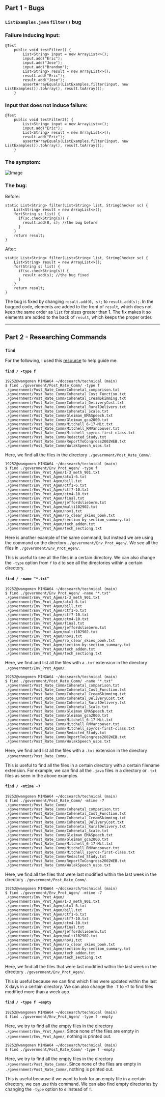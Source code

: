 ## Part 1 - Bugs

### `ListExamples.java` `filter()` bug

### Failure Inducing Input:
```
@Test 
	public void testFilter() {
        List<String> input = new ArrayList<>();
        input.add("Eric");
        input.add("Jose");
        input.add("Brandon");
        List<String> result = new ArrayList<>();
        result.add("Eric");
        result.add("Jose");
        assertArrayEquals(ListExamples.filter(input, new ListExamples()).toArray(), result.toArray());
	}
```

### Input that does not induce failure:
```
@Test
    public void testFilter2() {
        List<String> input = new ArrayList<>();
        input.add("Eric");
        List<String> result = new ArrayList<>();
        result.add("Eric");
        assertArrayEquals(ListExamples.filter(input, new ListExamples()).toArray(), result.toArray());
    }
```

### The symptom:
![Image](symptom.png)

### The bug:

Before:
```
static List<String> filter(List<String> list, StringChecker sc) {
    List<String> result = new ArrayList<>();
    for(String s: list) {
      if(sc.checkString(s)) {
        result.add(0, s); //the bug before
      }
    }
    return result;
}
```

After:
```
static List<String> filter(List<String> list, StringChecker sc) {
    List<String> result = new ArrayList<>();
    for(String s: list) {
      if(sc.checkString(s)) {
        result.add(s); //the bug fixed
      }
    }
    return result;
}
```
The bug is fixed by changing `result.add(0, s);` to `result.add(s);`. In the bugged code, elements are added to the front of `result`, which does not keep the same order as `list` for sizes greater than 1. The fix makes it so elements are added to the back of `result`, which keeps the proper order.


---


## Part 2 - Researching Commands

### `find`

For the following, I used this [resource](https://www.redhat.com/sysadmin/linux-find-command) to help guide me.

#### `find / -type f`

```
19252@wangomen MINGW64 ~/docsearch/technical (main)
$ find ./government/Post_Rate_Comm/ -type f
./government/Post_Rate_Comm/Cohenetal_comparison.txt
./government/Post_Rate_Comm/Cohenetal_Cost_Function.txt
./government/Post_Rate_Comm/Cohenetal_CreamSkimming.txt
./government/Post_Rate_Comm/Cohenetal_DeliveryCost.txt
./government/Post_Rate_Comm/Cohenetal_RuralDelivery.txt
./government/Post_Rate_Comm/Cohenetal_Scale.txt
./government/Post_Rate_Comm/Gleiman_EMASpeech.txt
./government/Post_Rate_Comm/Gleiman_gca2000.txt
./government/Post_Rate_Comm/Mitchell_6-17-Mit.txt
./government/Post_Rate_Comm/Mitchell_RMVancouver.txt
./government/Post_Rate_Comm/Mitchell_spyros-first-class.txt
./government/Post_Rate_Comm/Redacted_Study.txt
./government/Post_Rate_Comm/ReportToCongress2002WEB.txt
./government/Post_Rate_Comm/WolakSpeech_usps.txt
```
Here, we find all the files in the directory `./government/Post_Rate_Comm/`.

```
19252@wangomen MINGW64 ~/docsearch/technical (main)
$ find ./government/Env_Prot_Agen/ -type f
./government/Env_Prot_Agen/1-3_meth_901.txt
./government/Env_Prot_Agen/atx1-6.txt
./government/Env_Prot_Agen/bill.txt
./government/Env_Prot_Agen/ctf1-6.txt
./government/Env_Prot_Agen/ctf7-10.txt
./government/Env_Prot_Agen/ctm4-10.txt
./government/Env_Prot_Agen/final.txt
./government/Env_Prot_Agen/jeffordslieberm.txt
./government/Env_Prot_Agen/multi102902.txt
./government/Env_Prot_Agen/nov1.txt
./government/Env_Prot_Agen/ro_clear_skies_book.txt
./government/Env_Prot_Agen/section-by-section_summary.txt
./government/Env_Prot_Agen/tech_adden.txt
./government/Env_Prot_Agen/tech_sectiong.txt
```
Here is another example of the same command, but instead we are using the command on the directory `./government/Env_Prot_Agen/`. We see all the files in `./government/Env_Prot_Agen/`.

This is useful to see all the files in a certain directory. We can also change the `-type` option from `f` to `d` to see all the directories within a certain directory.

#### `find / -name "*.txt"`

```
19252@wangomen MINGW64 ~/docsearch/technical (main)
$ find ./government/Env_Prot_Agen/ -name "*.txt"
./government/Env_Prot_Agen/1-3_meth_901.txt
./government/Env_Prot_Agen/atx1-6.txt
./government/Env_Prot_Agen/bill.txt
./government/Env_Prot_Agen/ctf1-6.txt
./government/Env_Prot_Agen/ctf7-10.txt
./government/Env_Prot_Agen/ctm4-10.txt
./government/Env_Prot_Agen/final.txt
./government/Env_Prot_Agen/jeffordslieberm.txt
./government/Env_Prot_Agen/multi102902.txt
./government/Env_Prot_Agen/nov1.txt
./government/Env_Prot_Agen/ro_clear_skies_book.txt
./government/Env_Prot_Agen/section-by-section_summary.txt
./government/Env_Prot_Agen/tech_adden.txt
./government/Env_Prot_Agen/tech_sectiong.txt
```
Here, we find and list all the files with a `.txt` extension in the directory `./government/Env_Prot_Agen/`.

```
19252@wangomen MINGW64 ~/docsearch/technical (main)
$ find ./government/Post_Rate_Comm/ -name "*.txt"
./government/Post_Rate_Comm/Cohenetal_comparison.txt
./government/Post_Rate_Comm/Cohenetal_Cost_Function.txt
./government/Post_Rate_Comm/Cohenetal_CreamSkimming.txt
./government/Post_Rate_Comm/Cohenetal_DeliveryCost.txt
./government/Post_Rate_Comm/Cohenetal_RuralDelivery.txt
./government/Post_Rate_Comm/Cohenetal_Scale.txt
./government/Post_Rate_Comm/Gleiman_EMASpeech.txt
./government/Post_Rate_Comm/Gleiman_gca2000.txt
./government/Post_Rate_Comm/Mitchell_6-17-Mit.txt
./government/Post_Rate_Comm/Mitchell_RMVancouver.txt
./government/Post_Rate_Comm/Mitchell_spyros-first-class.txt
./government/Post_Rate_Comm/Redacted_Study.txt
./government/Post_Rate_Comm/ReportToCongress2002WEB.txt
./government/Post_Rate_Comm/WolakSpeech_usps.txt
```
Here, we find and list all the files with a `.txt` extension in the directory `./government/Post_Rate_Comm/`.

This is useful to find all the files in a certain directory with a certain filename extension. For example, we can find all the `.java` files in a directory or `.txt` files as seen in the above examples.

#### `find / -mtime -7`

```
19252@wangomen MINGW64 ~/docsearch/technical (main)
$ find ./government/Post_Rate_Comm/ -mtime -7
./government/Post_Rate_Comm/
./government/Post_Rate_Comm/Cohenetal_comparison.txt
./government/Post_Rate_Comm/Cohenetal_Cost_Function.txt
./government/Post_Rate_Comm/Cohenetal_CreamSkimming.txt
./government/Post_Rate_Comm/Cohenetal_DeliveryCost.txt
./government/Post_Rate_Comm/Cohenetal_RuralDelivery.txt
./government/Post_Rate_Comm/Cohenetal_Scale.txt
./government/Post_Rate_Comm/Gleiman_EMASpeech.txt
./government/Post_Rate_Comm/Gleiman_gca2000.txt
./government/Post_Rate_Comm/Mitchell_6-17-Mit.txt
./government/Post_Rate_Comm/Mitchell_RMVancouver.txt
./government/Post_Rate_Comm/Mitchell_spyros-first-class.txt
./government/Post_Rate_Comm/Redacted_Study.txt
./government/Post_Rate_Comm/ReportToCongress2002WEB.txt
./government/Post_Rate_Comm/WolakSpeech_usps.txt
```
Here, we find all the files that were last modified within the last week in the directory `./government/Post_Rate_Comm/`.

```
19252@wangomen MINGW64 ~/docsearch/technical (main)
$ find ./government/Env_Prot_Agen/ -mtime -7
./government/Env_Prot_Agen/
./government/Env_Prot_Agen/1-3_meth_901.txt
./government/Env_Prot_Agen/atx1-6.txt
./government/Env_Prot_Agen/bill.txt
./government/Env_Prot_Agen/ctf1-6.txt
./government/Env_Prot_Agen/ctf7-10.txt
./government/Env_Prot_Agen/ctm4-10.txt
./government/Env_Prot_Agen/final.txt
./government/Env_Prot_Agen/jeffordslieberm.txt
./government/Env_Prot_Agen/multi102902.txt
./government/Env_Prot_Agen/nov1.txt
./government/Env_Prot_Agen/ro_clear_skies_book.txt
./government/Env_Prot_Agen/section-by-section_summary.txt
./government/Env_Prot_Agen/tech_adden.txt
./government/Env_Prot_Agen/tech_sectiong.txt
```
Here, we find all the files that were last modified within the last week in the directory `./government/Env_Prot_Agen/`.

This is useful because we can find which files were updated within the last X days in a certain directory. We can also change the `-7` to `+7` to find files modified more than a week ago.

#### `find / -type f -empty`

```
19252@wangomen MINGW64 ~/docsearch/technical (main)
$ find ./government/Env_Prot_Agen/ -type f -empty
```
Here, we try to find all the empty files in the directory `./government/Env_Prot_Agen/`. Since none of the files are empty in `./government/Env_Prot_Agen/`, nothing is printed out.

```
19252@wangomen MINGW64 ~/docsearch/technical (main)
$ find ./government/Post_Rate_Comm/ -type f -empty
```
Here, we try to find all the empty files in the directory `./government/Post_Rate_Comm/`. Since none of the files are empty in `./government/Post_Rate_Comm/`, nothing is printed out.

This is useful because if we want to look for an empty file in a certain directory, we can use this command. We can also find empty directories by changing the `-type` option to `d` instead of `f`.
